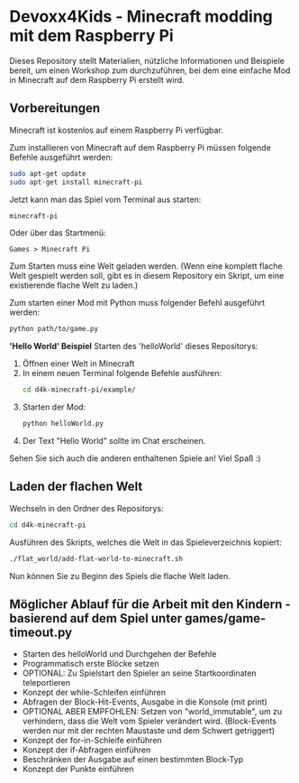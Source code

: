 # Devoxx4Kids - Minecraft modding mit dem Raspberry Pi
Dieses Repository stellt Materialien, nützliche Informationen und Beispiele bereit, um einen Workshop zum durchzuführen, bei dem eine einfache Mod in Minecraft auf dem Raspberry Pi erstellt wird.

## Vorbereitungen
Minecraft ist kostenlos auf einem Raspberry Pi verfügbar.

Zum installieren von Minecraft auf dem Raspberry Pi müssen folgende Befehle ausgeführt werden:
```sh
sudo apt-get update
sudo apt-get install minecraft-pi
```
Jetzt kann man das Spiel vom Terminal aus starten:
```sh
minecraft-pi
```
Oder über das Startmenü:
```
Games > Minecraft Pi
```
Zum Starten muss eine Welt geladen werden. (Wenn eine komplett flache Welt gespielt werden soll, gibt es in diesem Repository ein Skript, um eine existierende flache Welt zu laden.)

Zum starten einer Mod mit Python muss folgender Befehl ausgeführt werden:
```sh
python path/to/game.py
```

**'Hello World' Beispiel**
Starten des 'helloWorld' dieses Repositorys:

1. Öffnen einer Welt in Minecraft
2. In einem neuen Terminal folgende Befehle ausführen:
    ```sh
    cd d4k-minecraft-pi/example/
    ```
3. Starten der Mod:
    ```sh
    python helloWorld.py
    ```
4. Der Text "Hello World" sollte im Chat erscheinen.

Sehen Sie sich auch die anderen enthaltenen Spiele an! Viel Spaß :)

## Laden der flachen Welt
Wechseln in den Ordner des Repositorys:
```sh
cd d4k-minecraft-pi
```
Ausführen des Skripts, welches die Welt in das Spieleverzeichnis kopiert:
```sh
./flat_world/add-flat-world-to-minecraft.sh
```
Nun können Sie zu Beginn des Spiels die flache Welt laden.

## Möglicher Ablauf für die Arbeit mit den Kindern - basierend auf dem Spiel unter games/game-timeout.py
* Starten des helloWorld und Durchgehen der Befehle
* Programmatisch erste Blöcke setzen
* OPTIONAL: Zu Spielstart den Spieler an seine Startkoordinaten teleportieren
* Konzept der while-Schleifen einführen
* Abfragen der Block-Hit-Events, Ausgabe in die Konsole (mit print)
* OPTIONAL ABER EMPFOHLEN: Setzen von "world_immutable", um zu verhindern, dass die Welt vom Spieler verändert wird. (Block-Events werden nur mit der rechten Maustaste und dem Schwert getriggert)
* Konzept der for-in-Schleife einführen
* Konzept der if-Abfragen einführen
* Beschränken der Ausgabe auf einen bestimmten Block-Typ
* Konzept der Punkte einführen
